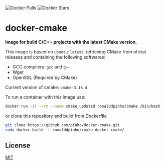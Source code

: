 ![Docker Pulls](https://img.shields.io/docker/pulls/ronalddpinho/cmakeupd)
![Docker Stars](https://img.shields.io/docker/stars/ronalddpinho/cmakeupd)

# docker-cmake

**Image for build C/C++ projects with the latest CMake version.**

This image is based on `ubuntu:latest`, retrieving CMake from oficial releases
and containing the following softwares:

* GCC compilers: `gcc` and `g++`
* Wget
* OpenSSL (Required by CMake)

Current version of cmake: `cmake-3.16.4`

To run a container with this image use:

```sh
docker run -it --rm --name cmake_updated ronalddpinho/cmake /bin/bash
```

or clone this repository and build from Dockerfile

```sh
git clone https://github.com/pinho/docker-cmake.git
sudo docker build -t ronalddpinho/cmake docker-cmake/
```

## License

[MIT](https://opensource.org/licenses/MIT)
